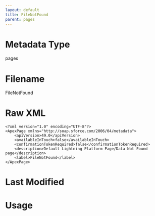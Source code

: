 ```yaml
---
layout: default
title: FileNotFound
parent: pages
---
```

# Metadata Type
pages


# Filename 
FileNotFound


# Raw XML
```
<?xml version="1.0" encoding="UTF-8"?>
<ApexPage xmlns="http://soap.sforce.com/2006/04/metadata">
    <apiVersion>49.0</apiVersion>
    <availableInTouch>false</availableInTouch>
    <confirmationTokenRequired>false</confirmationTokenRequired>
    <description>Default Lightning Platform Page/Data Not Found page</description>
    <label>FileNotFound</label>
</ApexPage>
```


# Last Modified


# Usage

